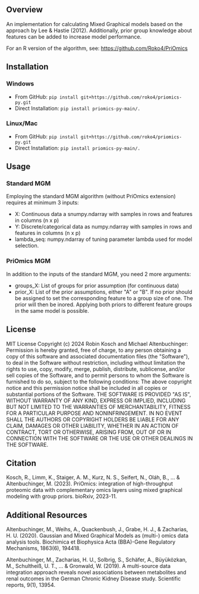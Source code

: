 ## Overview
An implementation for calculating Mixed Graphical models based on the approach by Lee & Hastie (2012). Additionally, prior group knowledge about features can be added to increase model performance.

For an R version of the algorithm, see: https://github.com/Roko4/PriOmics

## Installation

### Windows
- From GitHub:
```pip install git+https://github.com/roko4/priomics-py.git```
- Direct Installation:
```pip install priomics-py-main/.```

### Linux/Mac
- From GitHub:
```pip install git+https://github.com/roko4/priomics-py.git```
- Direct Installation:
```pip install priomics-py-main/.```

## Usage

### Standard MGM
Employing the standard MGM algorithm (without PriOmics extension) requires at minimum 3 inputs:
- X:	Continuous data a snumpy.ndarray with samples in rows and features in columns (n x p)
- Y:	Discrete/categorical data as numpy.ndarray with samples in rows and features in columns (n x p)
- lambda_seq: numpy.ndarray of tuning parameter lambda used for model selection. 

### PriOmics MGM
In addition to the inputs of the standard MGM, you need 2 more arguments:
- groups_X: List of groups for prior assumption (for continuous data)
- prior_X: List of the prior assumptions, either "A" or "B". If no prior should be assigned to set the corresponding feature to a group size of one. The prior will then be inored. Applying both priors to different feature groups in the same model is possible.


## License
MIT License
Copyright (c) 2024 Robin Kosch and Michael Altenbuchinger:
Permission is hereby granted, free of charge, to any person obtaining a copy of this software and associated documentation files (the "Software"), to deal in the Software without restriction, including without limitation the rights to use, copy, modify, merge, publish, distribute, sublicense, and/or sell copies of the Software, and to permit persons to whom the Software is furnished to do so, subject to the following conditions:  The above copyright notice and this permission notice shall be included in all copies or substantial portions of the Software. 
THE SOFTWARE IS PROVIDED "AS IS", WITHOUT WARRANTY OF ANY KIND, EXPRESS OR IMPLIED, INCLUDING BUT NOT LIMITED TO THE WARRANTIES OF MERCHANTABILITY, FITNESS FOR A PARTICULAR PURPOSE AND NONINFRINGEMENT. IN NO EVENT SHALL THE AUTHORS OR COPYRIGHT HOLDERS BE LIABLE FOR ANY CLAIM, DAMAGES OR OTHER LIABILITY, WHETHER IN AN ACTION OF CONTRACT, TORT OR OTHERWISE, ARISING FROM, OUT OF OR IN CONNECTION WITH THE SOFTWARE OR THE USE OR OTHER DEALINGS IN THE SOFTWARE.

## Citation
Kosch, R., Limm, K., Staiger, A. M., Kurz, N. S., Seifert, N., Oláh, B., ... & Altenbuchinger, M. (2023). PriOmics: integration of high-throughput proteomic data with complementary omics layers using mixed graphical modeling with group priors. bioRxiv, 2023-11.

## Additional Resources
Altenbuchinger, M., Weihs, A., Quackenbush, J., Grabe, H. J., & Zacharias, H. U. (2020). Gaussian and Mixed Graphical Models as (multi-) omics data analysis tools. Biochimica et Biophysica Acta (BBA)-Gene Regulatory Mechanisms, 1863(6), 194418.

Altenbuchinger, M., Zacharias, H. U., Solbrig, S., Schäfer, A., Büyüközkan, M., Schultheiß, U. T., ... & Gronwald, W. (2019). A multi-source data integration approach reveals novel associations between metabolites and renal outcomes in the German Chronic Kidney Disease study. Scientific reports, 9(1), 13954.


